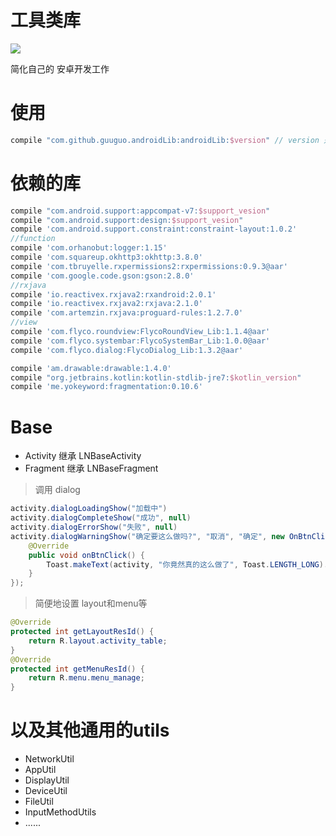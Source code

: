 工具类库
=======
[![](https://jitpack.io/v/guuguo/androidLib.svg)](https://jitpack.io/#guuguo/androidLib)

简化自己的 安卓开发工作
# 使用
```groovy
compile "com.github.guuguo.androidLib:androidLib:$version" // version 是 jitpack 徽章的 version
```


# 依赖的库
```groovy
compile "com.android.support:appcompat-v7:$support_vesion"
compile "com.android.support:design:$support_vesion"
compile 'com.android.support.constraint:constraint-layout:1.0.2'
//function 
compile 'com.orhanobut:logger:1.15'
compile 'com.squareup.okhttp3:okhttp:3.8.0'
compile 'com.tbruyelle.rxpermissions2:rxpermissions:0.9.3@aar'
compile 'com.google.code.gson:gson:2.8.0'
//rxjava
compile 'io.reactivex.rxjava2:rxandroid:2.0.1'
compile 'io.reactivex.rxjava2:rxjava:2.1.0'
compile 'com.artemzin.rxjava:proguard-rules:1.2.7.0'
//view
compile 'com.flyco.roundview:FlycoRoundView_Lib:1.1.4@aar'
compile 'com.flyco.systembar:FlycoSystemBar_Lib:1.0.0@aar'
compile 'com.flyco.dialog:FlycoDialog_Lib:1.3.2@aar'

compile 'am.drawable:drawable:1.4.0'
compile "org.jetbrains.kotlin:kotlin-stdlib-jre7:$kotlin_version"
compile 'me.yokeyword:fragmentation:0.10.6'
```
# Base
- Activity 继承 LNBaseActivity
- Fragment 继承 LNBaseFragment

> 调用 dialog

```java
activity.dialogLoadingShow("加载中")
activity.dialogCompleteShow("成功", null)
activity.dialogErrorShow("失败", null)
activity.dialogWarningShow("确定要这么做吗?", "取消", "确定", new OnBtnClickL() {
    @Override
    public void onBtnClick() {
        Toast.makeText(activity, "你竟然真的这么做了", Toast.LENGTH_LONG).show();
    }
});
```
> 简便地设置 layout和menu等
```java
@Override
protected int getLayoutResId() {
    return R.layout.activity_table;
}
@Override
protected int getMenuResId() {
    return R.menu.menu_manage;
}
```
以及其他通用的utils
===
- NetworkUtil
- AppUtil
- DisplayUtil
- DeviceUtil
- FileUtil
- InputMethodUtils
- ......
